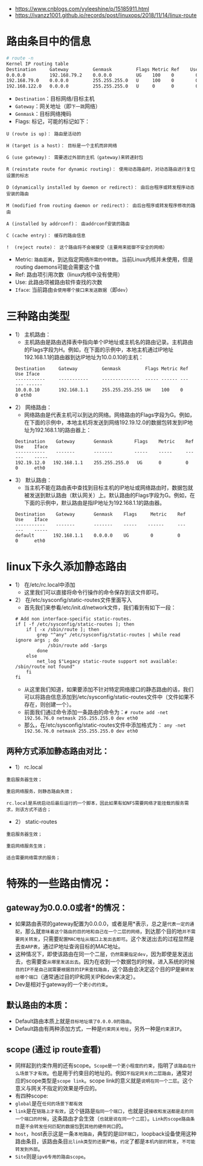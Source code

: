 - https://www.cnblogs.com/yyleeshine/p/15185911.html
- https://ivanzz1001.github.io/records/post/linuxops/2018/11/14/linux-route

# 路由条目中的信息
```bash
# route -n
Kernel IP routing table
Destination     Gateway         Genmask         Flags Metric Ref    Use Iface
0.0.0.0         192.168.79.2    0.0.0.0         UG    100    0        0 ens33
192.168.79.0    0.0.0.0         255.255.255.0   U     100    0        0 ens33
192.168.122.0   0.0.0.0         255.255.255.0   U     0      0        0 virbr0
```
- `Destination`：目标网络/目标主机
- `Gateway`：网关地址（即`下一跳`网络）
- `Genmask`：目标网络掩码
- Flags: 标记，可能的标记如下：
```
U (route is up)： 路由是活动的

H (target is a host)： 目标是一个主机而非网络

G (use gateway)： 需要透过外部的主机（gateway)来转递封包

R (reinstate route for dynamic routing)： 使用动态路由时，对动态路由进行复位设置的标志

D (dynamically installed by daemon or redirect)： 由后台程序或转发程序动态安装的路由

M (modified from routing daemon or redirect)： 由后台程序或转发程序修改的路由

A (installed by addrconf)： 由addrconf安装的路由

C (cache entry)： 缓存的路由信息

!  (reject route)： 这个路由将不会被接受（主要用来抵御不安全的网络）

```
- Metric: `路由距离`，到达指定网络`所需的中转数`。当前Linux内核并未使用，但是routing daemons可能会需要这个值
- Ref: 路由项引用次数（linux内核中没有使用）
- Use: 此路由项被路由软件查找的次数
- `Iface`: 当前路由`会使用哪个接口来发送数据`（即`dev`）

# 三种路由类型
- 1） 主机路由：
    - 主机路由是路由选择表中指向单个IP地址或主机名的路由记录。主机路由的Flags字段为H。例如，在下面的示例中，本地主机通过IP地址192.168.1.1的路由器到达IP地址为10.0.0.10的主机：
    ```
    Destination     Gateway         Genmask         Flags Metric Ref    Use Iface
    -----------     -----------     --------------  ----- ------ ---    --- ------
    10.0.0.10       192.168.1.1     255.255.255.255 UH    100    0        0 eth0
    ```
- 2） 网络路由：
    - 网络路由是代表主机可以到达的网络。网络路由的Flags字段为G。例如，在下面的示例中，本地主机将发送到网络192.19.12.0的数据包转发到IP地址为192.168.1.1的路由器上：
    ```
    Destination    Gateway       Genmask        Flags    Metric    Ref     Use    Iface
    -----------    -------       -------        -----    -----     ---     ---    -----
    192.19.12.0   192.168.1.1    255.255.255.0   UG      0         0       0      eth0
    ```
- 3） 默认路由：
    - 当主机不能在路由表中查找到目标主机的IP地址或网络路由时，数据包就被发送到默认路由（默认网关）上。默认路由的Flags字段为G。例如，在下面的示例中，默认路由是指IP地址为192.168.1.1的路由器。
    ```
    Destination    Gateway       Genmask    Flags     Metric    Ref    Use    Iface
    -----------    -------       -------    -----    ------     ---    ---    -----
    default       192.168.1.1    0.0.0.0    UG        0         0      0      eth0
    ```

# linux下永久添加静态路由
- 1） 在/etc/rc.local中添加
    - 这里我们可以直接将命令行操作的命令保存到该文件即可。
- 2） 在/etc/sysconfig/static-routes文件里面写入
    - 首先我们来参看/etc/init.d/network文件，我们看到有如下一段：
    ```
    # Add non interface-specific static-routes.
    if [ -f /etc/sysconfig/static-routes ]; then
        if [ -x /sbin/route ]; then
            grep "^any" /etc/sysconfig/static-routes | while read ignore args ; do
                /sbin/route add -$args
            done
        else
            net_log $"Legacy static-route support not available: /sbin/route not found"
        fi
    fi    
    ```
    - 从这里我们知道，如果要添加不针对特定网络接口的静态路由的话，我们可以将路由信息添加到/etc/sysconfig/static-routes文件中（文件如果不存在，则创建一个）。
    - 前面我们通过命令添加一条路由的命令为：`# route add -net 192.56.76.0 netmask 255.255.255.0 dev eth0`
    - 那么，在/etc/sysconfig/static-routes文件中添加格式为： `any -net 192.56.76.0 netmask 255.255.255.0 dev eth0`
## 两种方式添加静态路由对比：
- 1） rc.local
```
重启服务器生效；

重启网络服务，则静态路由失效；

rc.local是系统启动后最后运行的一个脚本，因此如果有如NFS需要网络才能挂载的服务需求，则该方式不适合；
```
- 2） static-routes
```
重启服务器生效；

重启网络服务生效；

适合需要网络需求的服务；
```

# 特殊的一些路由情况：
## gateway为0.0.0.0或者*的情况：
- 如果路由表项的gateway配置为0.0.0.0，或者是用*表示，总之是`代表一定的通配`，那么就`意味着这个路由的目的地和自己在一个二层的网络`，到达那个目的地`并不需要网关转发`，只需要`配置MAC地址从端口上发出去即可`。这个发送出去的过程显然是去`查ARP表`，通过IP地址查询目标的MAC地址。
- 这种情况下，即使该路由在同一个二层，`仍然需要指定dev`，因为即使是发送出去，也需要查`从哪里发送出去`。因为在收到一个数据包的时候，进入系统的时候`目的IP不是自己就需要根据目的IP来查找路由`，这个路由会决定这个目的IP是`要转发给哪个端口`（通常通过目的IP和网关IP和dev来决定）。
- Dev是相对于gateway的一个`更小的约束`。

## 默认路由的本质：
- Default路由本质上就是`目标地址填了0.0.0.0的路由`。
- Default路由有两种添加方式，一种是`约束网关地址`，另外一种是`约束源IP`。

## scope (通过 ip route查看)
- 同样起到约束作用的还有scope。`Scope是一个更小程度的约束`，指明了`该路由在什么场景下才有效`。也是用于约束目的地址的。例如`不指定网关的二层路由`，通常对应的scope类型是`scope link`。scope link的意义就是`说明在同一个二层`。这个意义与网关不指定的效果是呼应的。
- 有四种scope:
- `global`是在`任何的场景下都有效`
- `link`是在`链路上才有效`，这个链路是`指同一个端口`，也就是说`接收和发送都是走的同一个端口的时候`，这条路由才会生效（`也就是说在同一个二层`）。`Link的scope路由条目`是`不会转发任何匹配的数据包`到`其他的硬件网口`的。
- `host`，host表示这是一条`本地路由`，典型的是`回环端口`，loopback设备使用这种路由条目，该路由条目`比link类型的还要严格`，`约定`了都是`本机内部的转发`，`不可能转发到外部`。
- `Site`则是`ipv6专用的路由scope`。